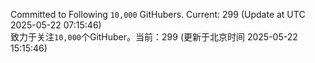 Committed to Following `10,000` GitHubers. Current: <!-- FOLLOWING_COUNT -->299<!-- FOLLOWING_COUNT --> (Update at UTC <!-- LAST_UPDATED -->2025-05-22 07:15:46<!-- LAST_UPDATED -->)<br>
致力于关注`10,000`个GitHuber。当前：<!-- FOLLOWING_COUNT -->299<!-- FOLLOWING_COUNT --> (更新于北京时间 <!-- LAST_UPDATED_CST -->2025-05-22 15:15:46<!-- LAST_UPDATED_CST -->)
